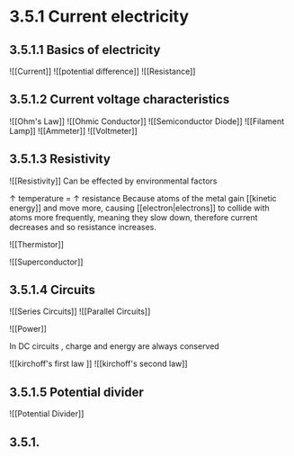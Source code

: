 # 3.5.1 Current electricity

## 3.5.1.1 Basics of electricity
![[Current]]
![[potential difference]]
![[Resistance]]

## 3.5.1.2 Current voltage characteristics
![[Ohm's Law]]
![[Ohmic Conductor]]
![[Semiconductor Diode]]
![[Filament Lamp]]
![[Ammeter]]
![[Voltmeter]]

## 3.5.1.3 Resistivity
![[Resistivity]]
Can be effected by environmental factors

$\uparrow$ temperature = $\uparrow$ resistance
Because atoms of the metal gain [[kinetic energy]] and move more, causing [[electron|electrons]] to collide with atoms more frequently, meaning they slow down, therefore current decreases and so resistance increases.

![[Thermistor]]

![[Superconductor]]

## 3.5.1.4 Circuits
![[Series Circuits]]
![[Parallel Circuits]]

![[Power]]

In DC circuits , charge and energy are always conserved

![[kirchoff's first law ]]
![[kirchoff's second law]]

## 3.5.1.5 Potential divider
![[Potential Divider]]

## 3.5.1.
